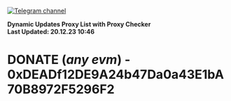 [![Telegram channel](https://img.shields.io/endpoint?url=https://runkit.io/damiankrawczyk/telegram-badge/branches/master?url=https://t.me/n4z4v0d)](https://t.me/n4z4v0d) 

**Dynamic Updates Proxy List with Proxy Checker**  
**Last Updated: 20.12.23 10:46**

# DONATE (_any evm_) - 0xDEADf12DE9A24b47Da0a43E1bA70B8972F5296F2
